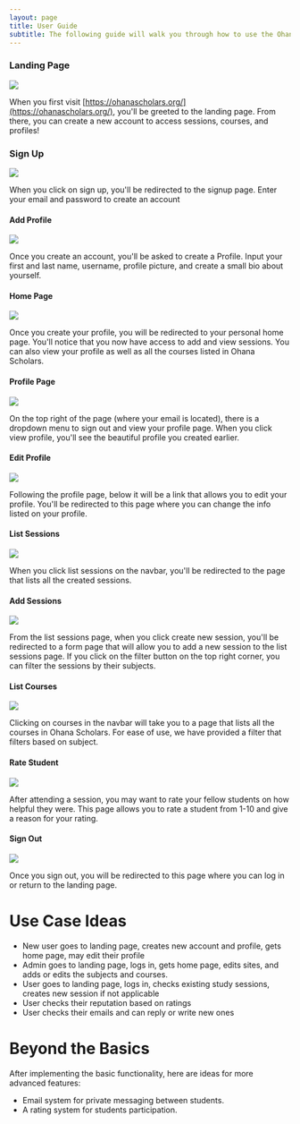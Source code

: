 ```yaml
---
layout: page
title: User Guide
subtitle: The following guide will walk you through how to use the Ohana Scholars website.
---
```


### Landing Page
![](assets/img/guidepics/landing.png)

When you first visit [https://ohanascholars.org/](https://ohanascholars.org/), you'll be greeted to the landing page. From there, you can create a new account to access sessions, courses, and profiles!

### Sign Up
![](assets/img/guidepics/signup.png)

When you click on sign up, you'll be redirected to the signup page. Enter your email and password to create an account

#### Add Profile
![](assets/img/guidepics/addprofile.png)

Once you create an account, you'll be asked to create a Profile. Input your first and last name, username, profile picture, and create a small bio about yourself.

#### Home Page
![](assets/img/guidepics/homepage.png)

Once you create your profile, you will be redirected to your personal home page. You'll notice that you now have access to add and view sessions. You can also view your profile as well as all the courses listed in Ohana Scholars.

#### Profile Page
![](assets/img/guidepics/profilepage.png)

On the top right of the page (where your email is located), there is a dropdown menu to sign out and view your profile page. When you click view profile, you'll see the beautiful profile you created earlier.

#### Edit Profile
![](assets/img/guidepics/editprofile.png)

Following the profile page, below it will be a link that allows you to edit your profile. You'll be redirected to this page where you can change the info listed on your profile.

#### List Sessions
![](assets/img/guidepics/listsessions.png)

When you click list sessions on the navbar, you'll be redirected to the page that lists all the created sessions.

#### Add Sessions
![](assets/img/guidepics/addsession.png)

From the list sessions page, when you click create new session, you'll be redirected to a form page that will allow you to add a new session to the list sessions page. If you click on the filter button on the top right corner, you can filter the sessions by their subjects. 

#### List Courses
![](assets/img/guidepics/listcourses.png)

Clicking on courses in the navbar will take you to a page that lists all the courses in Ohana Scholars. For ease of use, we have provided a filter that filters based on subject.

#### Rate Student
![](assets/img/guidepics/ratestudent.png)

After attending a session, you may want to rate your fellow students on how helpful they were. This page allows you to rate a student from 1-10 and give a reason for your rating. 

#### Sign Out
![](assets/img/guidepics/signout.png)

Once you sign out, you will be redirected to this page where you can log in or return to the landing page.

# Use Case Ideas
<ul>
    <li>New user goes to landing page, creates new account and profile, gets home page, may edit their profile</li>
    <li>Admin goes to landing page, logs in, gets home page, edits sites, and adds or edits the subjects and courses.</li>
    <li>User goes to landing page, logs in, checks existing study sessions, creates new session if not applicable</li>
    <li>User checks their reputation based on ratings</li>
    <li>User checks their emails and can reply or write new ones</li>
</ul>

# Beyond the Basics

After implementing the basic functionality, here are ideas for more advanced features:

<ul>
    <li>Email system for private messaging between students.</li>
    <li>A rating system for students participation.</li>
</ul>